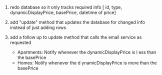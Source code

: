 1) redo database so it only tracks required info [ ​id, type, dynamicDisplayPrice, basePrice, datetime of price]

2) add "update" method that updates the database for changed info instead of just adding rows 

3) add a follow up to update method that calls the email service as requested 

    * Apartments: Notify whenever the ​dynamicDisplayPrice​ is l​ ess​ than the ​basePrice
    * Homes: Notify whenever the d​ ynamicDisplayPrice​ is ​more​ than the ​basePrice
